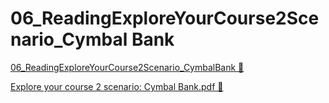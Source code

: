# 06_ReadingExploreYourCourse2Scenario_Cymbal Bank

[06_ReadingExploreYourCourse2Scenario_CymbalBank &#128279;](https://www.coursera.org/learn/strategies-for-cloud-security-risk-management/supplement/8fwze/explore-your-course-2-scenario-cymbal-bank)

[Explore your course 2 scenario: Cymbal Bank.pdf 🔗](https://1drv.ms/b/c/526c45566c8c239a/ETVAcbcK2yBKrLGjl3eUByIBLcbAdAFuwxBnKXy_MtU3wg?e=uEhgur)

